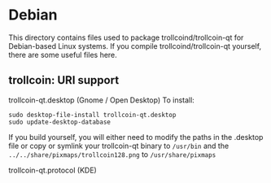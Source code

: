 
Debian
====================
This directory contains files used to package trollcoind/trollcoin-qt
for Debian-based Linux systems. If you compile trollcoind/trollcoin-qt yourself, there are some useful files here.

## trollcoin: URI support ##


trollcoin-qt.desktop  (Gnome / Open Desktop)
To install:

	sudo desktop-file-install trollcoin-qt.desktop
	sudo update-desktop-database

If you build yourself, you will either need to modify the paths in
the .desktop file or copy or symlink your trollcoin-qt binary to `/usr/bin`
and the `../../share/pixmaps/trollcoin128.png` to `/usr/share/pixmaps`

trollcoin-qt.protocol (KDE)

